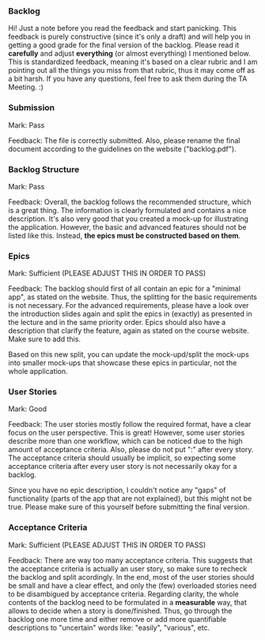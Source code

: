 ### Backlog

Hi! Just a note before you read the feedback and start panicking. This feedback is purely constructive (since it's only a draft) and will help you in getting a good grade for the final version of the backlog. Please read it **carefully** and adjust **everything** (or almost everything) I mentioned below. This is standardized feedback, meaning it's based on a clear rubric and I am pointing out all the things you miss from that rubric, thus it may come off as a bit harsh. If you have any questions, feel free to ask them during the TA Meeting. :)

### Submission

Mark: Pass

Feedback: The file is correctly submitted. Also, please rename the final document according to the guidelines on the website ("backlog.pdf").


### Backlog Structure

Mark: Pass

Feedback: Overall, the backlog follows the recommended structure, which is a great thing. The information is clearly formulated and contains a nice description. It's also very good that you created a mock-up for illustrating the application.
However, the basic and advanced features should not be listed like this. Instead, **the epics must be constructed based on them**.


### Epics

Mark: Sufficient (PLEASE ADJUST THIS IN ORDER TO PASS)

Feedback: The backlog should first of all contain an epic for a "minimal app", as stated on the website. Thus, the splitting for the basic requirements is not necessary. For the advanced requirements, please have a look over the introduction slides again and split the epics in (exactly) as presented in the lecture and in the same priority order.
Epics should also have a description that clarify the feature, again as stated on the course website. Make sure to add this.

Based on this new split, you can update the mock-upd/split the mock-ups into smaller mock-ups that showcase these epics in particular, not the whole application.


### User Stories

Mark: Good

Feedback: The user stories mostly follow the required format, have a clear focus on the user perspective. This is great! However, some user stories describe more than one workflow, which can be noticed due to the high amount of acceptance criteria. Also, please do not put ":" after every story. The acceptance criteria should usually be implicit, so expecting some acceptance criteria after every user story is not necessarily okay for a backlog.

Since you have no epic description, I couldn't notice any "gaps" of functionality (parts of the app that are not explained), but this might not be true. Please make sure of this yourself before submitting the final version.

### Acceptance Criteria

Mark: Sufficient (PLEASE ADJUST THIS IN ORDER TO PASS)

Feedback: There are way too many acceptance criteria. This suggests that the acceptance criteria is actually an user story, so make sure to recheck the backlog and split acordingly. In the end, most of the user stories should be small and have a clear effect, and only the (few) overloaded stories need to be disambigued by acceptance criteria.
Regarding clarity, the whole contents of the backlog need to be formulated in a **measurable** way, that allows to decide when a story is done/finished. Thus, go through the backlog one more time and either remove or add more quantifiable descriptions to "uncertain" words like: "easily", "various", etc.

